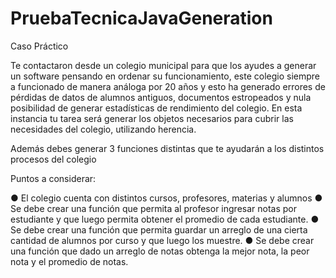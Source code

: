 # PruebaTecnicaJavaGeneration

Caso Práctico

Te contactaron desde un colegio municipal para que los ayudes a generar un software
pensando en ordenar su funcionamiento, este colegio siempre a funcionado de manera análoga
por 20 años y esto ha generado errores de pérdidas de datos de alumnos antiguos,
documentos estropeados y nula posibilidad de generar estadísticas de rendimiento del colegio.
En esta instancia tu tarea será generar los objetos necesarios para cubrir las necesidades del
colegio, utilizando herencia.

Además debes generar 3 funciones distintas que te ayudarán a los distintos procesos del
colegio

Puntos a considerar:

● El colegio cuenta con distintos cursos, profesores, materias y alumnos
● Se debe crear una función que permita al profesor ingresar notas por estudiante y que
luego permita obtener el promedio de cada estudiante.
● Se debe crear una función que permita guardar un arreglo de una cierta cantidad de
alumnos por curso y que luego los muestre.
● Se debe crear una función que dado un arreglo de notas obtenga la mejor nota, la peor
nota y el promedio de notas.
